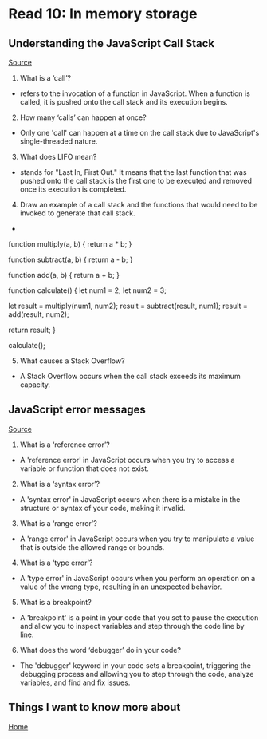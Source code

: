# Read 10: In memory storage

## Understanding the JavaScript Call Stack

[Source](https://www.freecodecamp.org/news/understanding-the-javascript-call-stack-861e41ae61d4)

1. What is a ‘call’?

- refers to the invocation of a ​function in ​JavaScript. When a function is called, it is pushed onto the ​call stack and its execution begins.

2. How many ‘calls’ can happen at once?

- Only one 'call' can happen at a time on the call stack due to JavaScript's single-threaded nature.

3. What does LIFO mean?

- stands for "Last In, First Out." It means that the last function that was pushed onto the call stack is the first one to be executed and removed once its execution is completed.

4. Draw an example of a call stack and the functions that would need to be invoked to generate that call stack.

- 
function multiply(a, b) {
  return a * b;
}

function subtract(a, b) {
  return a - b;
}

function add(a, b) {
  return a + b;
}

function calculate() {
  let num1 = 2;
  let num2 = 3;
  
  let result = multiply(num1, num2);
  result = subtract(result, num1);
  result = add(result, num2);
  
  return result;
}

calculate();

5. What causes a Stack Overflow?

- A ​Stack Overflow occurs when the call stack exceeds its maximum capacity.


## JavaScript error messages

[Source](https://codeburst.io/javascript-error-messages-debugging-d23f84f0ae7c)

1. What is a ‘reference error’?

- A 'reference error' in JavaScript occurs when you try to access a variable or function that does not exist.

2. What is a ‘syntax error’?

- A 'syntax error' in JavaScript occurs when there is a mistake in the structure or syntax of your code, making it invalid.

3. What is a ‘range error’?

- A 'range error' in JavaScript occurs when you try to manipulate a value that is outside the allowed range or bounds.

4. What is a ‘type error’?

- A 'type error' in JavaScript occurs when you perform an operation on a value of the wrong type, resulting in an unexpected behavior.

5. What is a breakpoint?

- A 'breakpoint' is a point in your code that you set to pause the execution and allow you to inspect variables and step through the code line by line.

6. What does the word ‘debugger’ do in your code?

- The 'debugger' keyword in your code sets a breakpoint, triggering the debugging process and allowing you to step through the code, analyze variables, and find and fix issues.

## Things I want to know more about

[Home](https://sfpagalan.github.io/reading-notes/)
